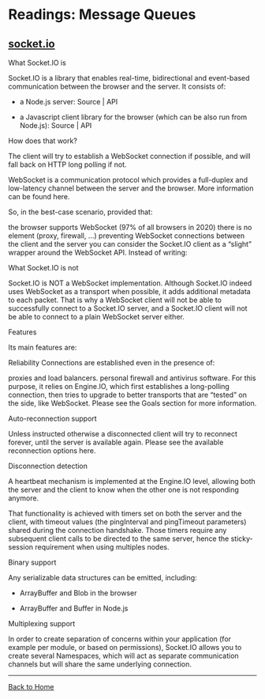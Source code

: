 # Readings: Message Queues
<!-- ### Author -->

## [socket.io](https://socket.io/get-started/chat/)

What Socket.IO is

Socket.IO is a library that enables real-time, bidirectional and event-based communication between the browser and the server. It consists of:

- a Node.js server: Source | API

- a Javascript client library for the browser (which can be also run from Node.js): Source | API


How does that work?

The client will try to establish a WebSocket connection if possible, and will fall back on HTTP long polling if not.

WebSocket is a communication protocol which provides a full-duplex and low-latency channel between the server and the browser. More information can be found here.

So, in the best-case scenario, provided that:

the browser supports WebSocket (97% of all browsers in 2020)
there is no element (proxy, firewall, …) preventing WebSocket connections between the client and the server
you can consider the Socket.IO client as a “slight” wrapper around the WebSocket API. Instead of writing:


What Socket.IO is not

Socket.IO is NOT a WebSocket implementation. Although Socket.IO indeed uses WebSocket as a transport when possible, it adds additional metadata to each packet. That is why a WebSocket client will not be able to successfully connect to a Socket.IO server, and a Socket.IO client will not be able to connect to a plain WebSocket server either.


Features

Its main features are:

Reliability
Connections are established even in the presence of:

proxies and load balancers.
personal firewall and antivirus software.
For this purpose, it relies on Engine.IO, which first establishes a long-polling connection, then tries to upgrade to better transports that are “tested” on the side, like WebSocket. Please see the Goals section for more information.

Auto-reconnection support

Unless instructed otherwise a disconnected client will try to reconnect forever, until the server is available again. Please see the available reconnection options here.

Disconnection detection

A heartbeat mechanism is implemented at the Engine.IO level, allowing both the server and the client to know when the other one is not responding anymore.

That functionality is achieved with timers set on both the server and the client, with timeout values (the pingInterval and pingTimeout parameters) shared during the connection handshake. Those timers require any subsequent client calls to be directed to the same server, hence the sticky-session requirement when using multiples nodes.

Binary support

Any serializable data structures can be emitted, including:

- ArrayBuffer and Blob in the browser

- ArrayBuffer and Buffer in Node.js

Multiplexing support

In order to create separation of concerns within your application (for example per module, or based on permissions), Socket.IO allows you to create several Namespaces, which will act as separate communication channels but will share the same underlying connection.

---

[Back to Home](https://pdariuslee.github.io/reading-notes/)